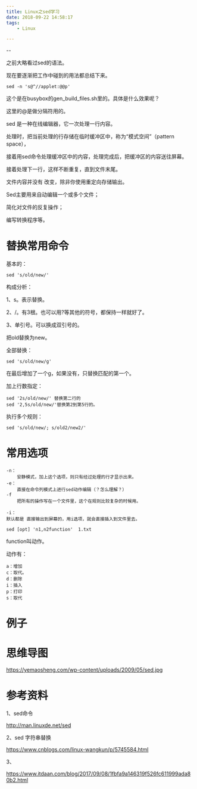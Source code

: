 ```yaml
---
title: Linux之sed学习
date: 2018-09-22 14:58:17
tags:
	- Linux

---
```


--

之前大略看过sed的语法。

现在要逐渐把工作中碰到的用法都总结下来。

```
sed -n 's@^//applet:@@p'
```

这个是在busybox的gen_build_files.sh里的。具体是什么效果呢？

这里的@是做分隔符用的。



sed 是一种在线编辑器，它一次处理一行内容。

处理时，把当前处理的行存储在临时缓冲区中，称为“模式空间”（pattern space），

接着用sed命令处理缓冲区中的内容，处理完成后，把缓冲区的内容送往屏幕。

接着处理下一行，这样不断重复，直到文件末尾。



文件内容并没有 改变，除非你使用重定向存储输出。



Sed主要用来自动编辑一个或多个文件；

简化对文件的反复操作；

编写转换程序等。



# 替换常用命令

基本的：

```
sed 's/old/new/'
```

构成分析：

1、s。表示替换。

2、/。有3根。也可以用?等其他的符号，都保持一样就好了。

3、单引号。可以换成双引号的。

把old替换为new。

全部替换：

```
sed 's/old/new/g'
```

在最后增加了一个g，如果没有，只替换匹配的第一个。

加上行数指定：

```
sed '2s/old/new/' 替换第二行的
sed '2,5s/old/new/'替换第2到第5行的。
```

执行多个规则：

```
sed 's/old/new/; s/old2/new2/'
```



# 常用选项

```
-n：
	安静模式，加上这个选项，则只有经过处理的行才显示出来。
-e：
	直接在命令列模式上进行sed动作编辑（？怎么理解？）
-f
	把所有的操作写在一个文件里，这个在规则比较复杂的时候用。
	
-i：
默认都是 直接输出到屏幕的，用i选项，就会直接插入到文件里去。
```

```
sed [opt] 'n1,n2function'  1.txt
```

function叫动作。

动作有：

```
a：增加
c：取代。
d：删除
i：插入
p：打印
s：取代
```



# 例子



# 思维导图

https://yemaosheng.com/wp-content/uploads/2009/05/sed.jpg



# 参考资料

1、sed命令

http://man.linuxde.net/sed

2、sed 字符串替换

https://www.cnblogs.com/linux-wangkun/p/5745584.html

3、

https://www.itdaan.com/blog/2017/09/08/1fbfa9a146319f526fc611999ada80b2.html